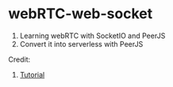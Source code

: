 # webRTC-web-socket
1. Learning webRTC with SocketIO and PeerJS
2. Convert it into serverless with PeerJS

Credit:
1. [Tutorial](https://www.youtube.com/watch?v=DvlyzDZDEq4)